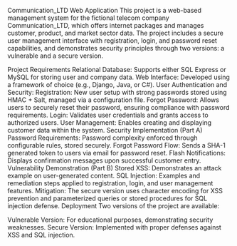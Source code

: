 Communication_LTD Web Application
This project is a web-based management system for the fictional telecom company Communication_LTD, which offers internet packages and manages customer, product, and market sector data. The project includes a secure user management interface with registration, login, and password reset capabilities, and demonstrates security principles through two versions: a vulnerable and a secure version.

Project Requirements
Relational Database: Supports either SQL Express or MySQL for storing user and company data.
Web Interface: Developed using a framework of choice (e.g., Django, Java, or C#).
User Authentication and Security:
Registration: New user setup with strong passwords stored using HMAC + Salt, managed via a configuration file.
Forgot Password: Allows users to securely reset their password, ensuring compliance with password requirements.
Login: Validates user credentials and grants access to authorized users.
User Management: Enables creating and displaying customer data within the system.
Security Implementation (Part A)
Password Requirements: Password complexity enforced through configurable rules, stored securely.
Forgot Password Flow: Sends a SHA-1 generated token to users via email for password reset.
Flash Notifications: Displays confirmation messages upon successful customer entry.
Vulnerability Demonstration (Part B)
Stored XSS: Demonstrates an attack example on user-generated content.
SQL Injection: Examples and remediation steps applied to registration, login, and user management features.
Mitigation: The secure version uses character encoding for XSS prevention and parameterized queries or stored procedures for SQL injection defense.
Deployment
Two versions of the project are available:

Vulnerable Version: For educational purposes, demonstrating security weaknesses.
Secure Version: Implemented with proper defenses against XSS and SQL injection.
